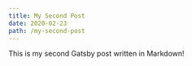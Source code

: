 ```yaml
---
title: My Second Post
date: 2020-02-23
path: /my-second-post
---
```

This is my second Gatsby post written in Markdown!